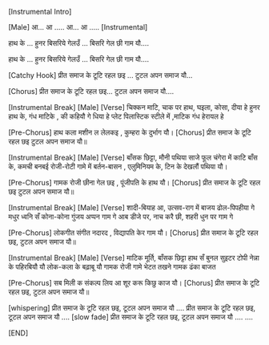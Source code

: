 
[Instrumental Intro]

[Male]
आ... आ ..... आ... आ .....
[Instrumental]

हाथ के ...  हुनर  बिसरिये  गेलउँ ...
बिसरि गेल  छी गाम यौ....

हाथ के ...  हुनर  बिसरिये  गेलउँ ...
बिसरि गेल  छी गाम यौ....


[Catchy Hook]
प्रीत समाज के टूटि   रहल  छइ ...
टुटल अपन समाज यौ...

[Chorus]
प्रीत समाज के टूटि  रहल  छइ...
टुटल अपन समाज यौ....

[Instrumental Break]
[Male]
[Verse]
चिक्कन माटि, चाक पर हाथ, घइला, कोसा, दीया हे
हुनर हाथ के, गंध माटिके , की कहियौ गे धिया हे
प्लेट  पिलास्टिक  स्टीले में ,माटिक गंध हेरायल हे

[Pre-Chorus]
हाथ कला मशीन ल लेलकइ , कुम्हरा  के दुर्भाग यौ।
[Chorus]
प्रीत समाज के टूटि  रहल  छइ
टुटल अपन समाज यौ॥

[Instrumental Break]
[Male]
[Verse]
बाँसक छिट्टा, मौनी पथिया साजे फूल चंगेरा में
काटि बाँस के, कमची बनबई रोजी-रोटी गामे में
बर्तन-बासन , एलुमिनियम के, टिन के देखलौं  पथिया यौ।

[Pre-Chorus]
गामक रोजी छीना गेल छइ , पूंजीपति के हाथ  यौ।
[Chorus]
प्रीत समाज के टूटि  रहल  छइ
टुटल अपन समाज यौ॥

[Instrumental Break]
[Male]
[Verse]
शादी-बियाह आ, उत्सव-राग में बाजय ढोल-पिपहीया गे 
मधुर ध्वनि सँ कोना-कोना गुंजय अप्पन गाम गे
आब डीजे पर, नाच करै छी, शहरी धुन पर गाम गे

[Pre-Chorus]
लोकगीत संगीत नदारद  , विद्यापति केर  गाम यौ।
[Chorus]
प्रीत समाज के टूटि  रहल  छइ,  टुटल अपन समाज यौ॥

[Instrumental Break]
[Male]
[Verse]
माटिक मूर्ति, बाँसक छिट्टा हाथ सँ बुनल सुइटर टोपी
नेन्ना  के पहिरबियौ यौ लोक-कला के बढ़ाबू यौ
गामक रोजी गामे भेटत तखने गामक ढंका बाजत

[Pre-Chorus]
सब मिली क  संकल्प लिय  आ शूर करू किछु  काज यौ।
[Chorus]
प्रीत समाज के टूटि  रहल  छइ, टुटल अपन समाज यौ॥

[whispering]   प्रीत समाज के टूटि  रहल  छइ, टूटल अपन समाज यौ ....
प्रीत समाज के टूटि  रहल  छइ, टूटल अपन समाज यौ ....
[slow fade]  प्रीत समाज के टूटि  रहल  छइ, टूटल अपन समाज यौ ....     ....

[END]





















